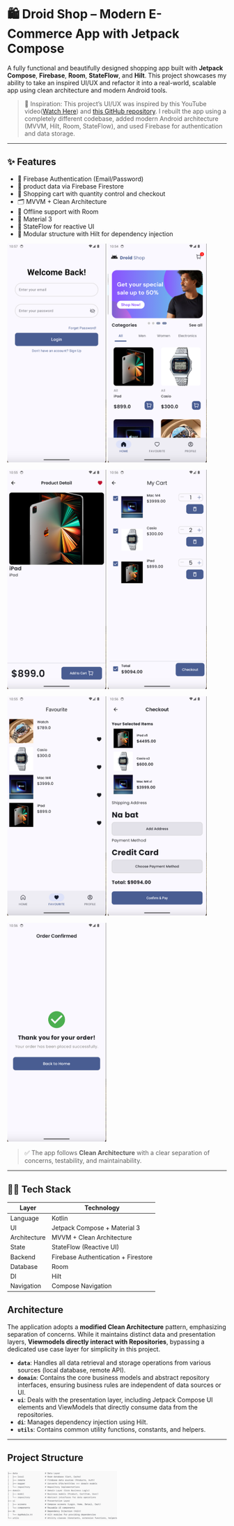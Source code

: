 # 🛍️ Droid Shop – Modern E-Commerce App with Jetpack Compose

A fully functional and beautifully designed shopping app built with **Jetpack Compose**, **Firebase**, **Room**, **StateFlow**, and **Hilt**. This project showcases my ability to take an inspired UI/UX and refactor it into a real-world, scalable app using clean architecture and modern Android tools.

>📌 Inspiration:
This project’s UI/UX was inspired by this YouTube video([Watch Here](https://youtu.be/wLzXLRInSRM?si=UzKoS7dlv6zdDRLw)) and  [this GitHub repository](https://github.com/dwiaziprasetya/VibeStore).
I rebuilt the app using a completely different codebase, added modern Android architecture (MVVM, Hilt, Room, StateFlow), and used Firebase for authentication and data storage.


---

## ✨ Features

- 🔐 Firebase Authentication (Email/Password)
- 🧾  product data via Firebase Firestore
- 🛒 Shopping cart with quantity control and checkout
- 🗂️ MVVM + Clean Architecture
- 💾 Offline support with Room
- 🌙 Material 3 
- 🔁 StateFlow for reactive UI
- 🧩 Modular structure with Hilt for dependency injection

<p float="left">
  <img src="assets/login_screen.png" alt="Login" width="45%" />
  <img src="assets/home.png" alt="Home" width="45%" />
</p>

<p float="left">
  <img src="assets/item_detail.png" alt="Details" width="45%" />
  <img src="assets/check_out.png" alt="Cart" width="45%" />
</p>
<p float="left">
  <img src="assets/favourite_list.png" alt="Details" width="45%" />
  <img src="assets/payment_screen.png" alt="Cart" width="45%" />
</p>
<p float="left">
  <img src="assets/success_payment.png" alt="Details" width="45%" />
</p>


> ✅ The app follows **Clean Architecture** with a clear separation of concerns, testability, and maintainability.

---

## 🧑‍💻 Tech Stack

| Layer        | Technology |
|--------------|------------|
| Language     | Kotlin     |
| UI           | Jetpack Compose + Material 3 |
| Architecture | MVVM + Clean Architecture |
| State        | StateFlow (Reactive UI) |
| Backend      | Firebase Authentication + Firestore |
| Database     | Room       |
| DI           | Hilt       |
| Navigation   | Compose Navigation |

## Architecture

The application adopts a **modified Clean Architecture** pattern, emphasizing separation of concerns. While it maintains distinct data and presentation layers, **Viewmodels directly interact with Repositories**, bypassing a dedicated use case layer for simplicity in this project.

* **`data`**: Handles all data retrieval and storage operations from various sources (local database, remote API).
* **`domain`**: Contains the core business models and abstract repository interfaces, ensuring business rules are independent of data sources or UI.
* **`ui`**: Deals with the presentation layer, including Jetpack Compose UI elements and ViewModels that directly consume data from the repositories.
* **`di`**: Manages dependency injection using Hilt.
* **`utils`**: Contains common utility functions, constants, and helpers.

---

## Project Structure
  <img src="assets/project_structure.png" alt="project structure" width="50%" height = "100%" />

